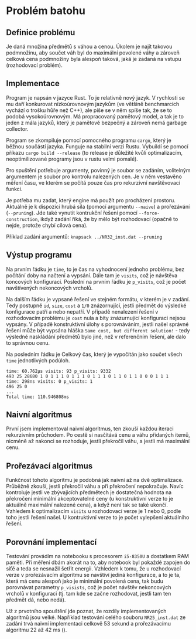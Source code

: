 Problém batohu
==============

Definice problému
-----------------

Je daná množina předmětů s váhou a cenou. Úkolem je najít takovou podmnožinu, aby součet váh byl do maximální povolené váhy a zároveň celková cena podmnožiny byla alespoň taková, jaká je zadaná na vstupu (rozhodovací problém).

Implementace
------------

Program je napsán v jazyce Rust. To je relativně nový jazyk. V rychlosti se mu daří konkurovat nízkoúrovnovým jazykům (ve většině benchmarcích vychází o trošku hůře než C++), ale píše se v něm spíše tak, že se to podobá vysokoúrovnovým. Má propracovaný pamětový model, a tak je to jeden z mála jazyků, který je pamětově bezpečný a zároveň nemá garbage collector.

Program se zkompiluje pomocí pomocného programu `cargo`, který je běžnou součástí jazyka. Funguje na stabilní verzi Rustu. Vybuildí se pomocí příkazu `cargo build --release` (to release je důležité kvůli optimalizacím, neoptimilizované programy jsou v rustu velmi pomalé).

Pro spuštění potřebuje argumenty, povinný je soubor se zadáním, volitelným argumentem je soubor pro kontrolu nalezených cen. Je v něm vestavěno měření času, ve kterém se počítá pouze čas pro rekurzivní navštěvovací funkci.

Je potřeba mu zadat, který engine má použít pro procházení prostoru. Aktuálně je k dispozici hrubá síla (pomocí argumentu `--naive`) a prořezávání (`--pruning`). Jde také vynutit kontrukční řešení pomocí `--force-construction`, ikdyž zadání říká, že by mělo být rozhodovací (opačně to nejde, protože chybí cílová cena).

Příklad zadání argumentů: `knapsack ../NR32_inst.dat --pruning`

Výstup programu
---------------

Na prvním řádku je `time`, to je čas na vyhodnocení jednoho problému, bez počítání doby na načtení a vypsání. Dále tam je `visits`, což je návštěva koncových konfigurací. Poslední na prvním řádku je `p_visits`, což je počet navštívených nekoncových vrcholů.

Na dalším řádku je vypsané řešení ve stejném formátu, v kterém je v zadání. Tedy postupně `id`, `size`, `cost` a `1/0` znázornující, jestli předmět do výsledké konfigurace patří a nebo nepatří. V případě nenalezení řešení v rozhodovacím problému je `cost` nula a bity znázurnující konfiguraci nejsou vypsány. V případě konstruktivní úlohy s porovnáváním, jestli našel správné řešení může být vypsána hláška `Same cost, but different solution!` - tedy výsledné naskládání předmětů bylo jiné, než v referenčním řešení, ale dalo to správnou cenu.

Na posledním řádku je Celkový čas, který je vypočítán jako součet všech `time` jednotlivých podúloh.

```
time: 60.762µs visits: 93 p_visits: 9332
493 25 28680 1 0 1 1 1 0 1 1 1 0 1 1 1 0 1 1 0 1 1 0 0 0 1 1 1
time: 298ns visits: 0 p_visits: 1
496 25 0
...
Total time: 110.946808ms
```

Naivní algoritmus
-----------------

První jsem implementoval naivní algoritmus, ten zkouší každou iteraci rekurzivním průchodem. Po cestě si nasčítává cenu a váhu přidaných itemů, nicméně až nakonci se rozhoduje, jestli překročil váhu, a jestli má maximální cenu.

Prořezávací algoritmus
----------------------

Funkčnost tohoto algoritmu je podobná jak naivní až na dvě optimalizace. Průběžně zkouší, jestli překročil váhu a při překročení nepokračuje. Navíc kontroluje jestli ve zbývajicích předmětech je dostatečná hodnota na překročení minimální akceptovatelné ceny (u konstruktivní verze to je aktuálně maximální nalezené cena), a když není tak se také ukončí. Vzhledem k optimalizacím `visits` u rozhodovací verze je 1 nebo 0, podle toho jestli řešení našel. U kontruktivní verze to je počet vylepšení aktuálního řešení.

Porovnání implementací
----------------------

Testování provádím na notebooku s procesorem `i5-8350U` a dostatkem RAM paměti. Při měření dbám akorát na to, aby notebook byl pokaždé zapojen do síťě a teda se nesnažil šetřit energii. Vzhledem k tomu, že u rozhodovací verze v prořezávacím algoritmu se navštíví jediná konfigurace, a to je ta, která má cenu alespoň jako je minimální povolená cena, tak budu porovnávat parametry `p_visists`, což je počet návštěv nekoncových vrcholů v konfiguraci (tj. tam kde se začne rozhodovat, jestli tam ten předmět dá, nebo nedá).

Už z prvotního spouštění jde poznat, že rozdíly implementovaných algoritmů jsou velké. Například testování celého souboru `NR25_inst.dat` ze zadání trvá naivní implementaci celkově 53 sekund a prořezávacímu algoritmu 22 až 42 ms ().
